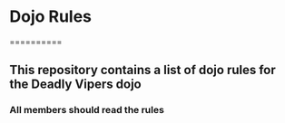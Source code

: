 # Dojo Rules
==========

## This repository contains a list of dojo rules for the Deadly Vipers dojo

### All members should read the rules
